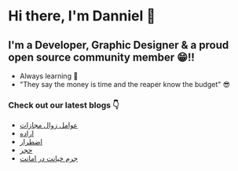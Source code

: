 # Hi there, I'm Danniel 👋 

## I'm a Developer, Graphic Designer & a proud open source community member 😁!!

- Always learning 🧐
- "They say the money is time and the reaper know the budget" 😎

### Check out our latest blogs 👇

<!-- BLOG-POST-LIST:START -->
- [عوامل زوال مجازات](https://hesabraslaw.com/blog/%D8%B9%D9%88%D8%A7%D9%85%D9%84-%D8%B2%D9%88%D8%A7%D9%84-%D9%85%D8%AC%D8%A7%D8%B2%D8%A7%D8%AA/)
- [اراده](https://hesabraslaw.com/blog/%D8%A7%D8%B1%D8%A7%D8%AF%D9%87/)
- [اضطرار](https://hesabraslaw.com/blog/%D8%A7%D8%B6%D8%B7%D8%B1%D8%A7%D8%B1/)
- [حجر](https://hesabraslaw.com/blog/%D8%AD%D8%AC%D8%B1/)
- [جرم خیانت در امانت](https://hesabraslaw.com/blog/%D8%AC%D8%B1%D9%85-%D8%AE%DB%8C%D8%A7%D9%86%D8%AA-%D8%AF%D8%B1-%D8%A7%D9%85%D8%A7%D9%86%D8%AA/)
<!-- BLOG-POST-LIST:END -->
